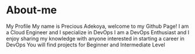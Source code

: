 # About-me
My Profile 
My name is Precious Adekoya, welcome to my Github Page!
I am a Cloud Engineer and I specialize in DevOps 
I am a DevOps Enthusiast and I enjoy sharing my knowledge with anyone interested in starting a career in DevOps 
You will find projects for Beginner and Intermediate Level
